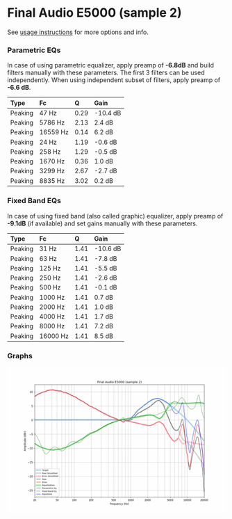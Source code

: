# Final Audio E5000 (sample 2)
See [usage instructions](https://github.com/jaakkopasanen/AutoEq#usage) for more options and info.

### Parametric EQs
In case of using parametric equalizer, apply preamp of **-6.8dB** and build filters manually
with these parameters. The first 3 filters can be used independently.
When using independent subset of filters, apply preamp of **-6.6 dB**.

| Type    | Fc       |    Q | Gain     |
|:--------|:---------|:-----|:---------|
| Peaking | 47 Hz    | 0.29 | -10.4 dB |
| Peaking | 5786 Hz  | 2.13 | 2.4 dB   |
| Peaking | 16559 Hz | 0.14 | 6.2 dB   |
| Peaking | 24 Hz    | 1.19 | -0.6 dB  |
| Peaking | 258 Hz   | 1.29 | -0.5 dB  |
| Peaking | 1670 Hz  | 0.36 | 1.0 dB   |
| Peaking | 3299 Hz  | 2.67 | -2.7 dB  |
| Peaking | 8835 Hz  | 3.02 | 0.2 dB   |

### Fixed Band EQs
In case of using fixed band (also called graphic) equalizer, apply preamp of **-9.1dB**
(if available) and set gains manually with these parameters.

| Type    | Fc       |    Q | Gain     |
|:--------|:---------|:-----|:---------|
| Peaking | 31 Hz    | 1.41 | -10.6 dB |
| Peaking | 63 Hz    | 1.41 | -7.8 dB  |
| Peaking | 125 Hz   | 1.41 | -5.5 dB  |
| Peaking | 250 Hz   | 1.41 | -2.6 dB  |
| Peaking | 500 Hz   | 1.41 | -0.1 dB  |
| Peaking | 1000 Hz  | 1.41 | 0.7 dB   |
| Peaking | 2000 Hz  | 1.41 | 1.0 dB   |
| Peaking | 4000 Hz  | 1.41 | 1.7 dB   |
| Peaking | 8000 Hz  | 1.41 | 7.2 dB   |
| Peaking | 16000 Hz | 1.41 | 8.5 dB   |

### Graphs
![](./Final%20Audio%20E5000%20(sample%202).png)